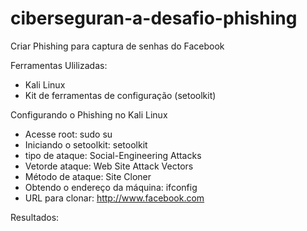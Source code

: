 # ciberseguran-a-desafio-phishing
Criar Phishing para captura de senhas do Facebook

Ferramentas Ulilizadas:
  
  * Kali Linux
  * Kit de ferramentas de configuração (setoolkit)

Configurando o Phishing no Kali Linux
  * Acesse root: sudo su
  * Iniciando o setoolkit: setoolkit
  * tipo de ataque: Social-Engineering Attacks
  * Vetorde ataque: Web Site Attack Vectors
  * Método de ataque: Site Cloner
  * Obtendo o endereço da máquina: ifconfig
  * URL para clonar: http://www.facebook.com

Resultados:


